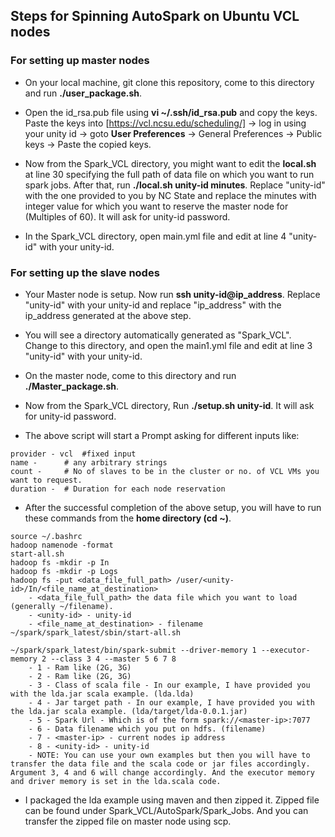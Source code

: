 ## Steps for Spinning AutoSpark on Ubuntu VCL nodes

### For setting up master nodes
- On your local machine, git clone this repository, come to this directory and run **./user_package.sh**.

- Open the id_rsa.pub file using **vi ~/.ssh/id_rsa.pub** and copy the keys. Paste the keys into [https://vcl.ncsu.edu/scheduling/] -> log in using your unity id -> goto **User Preferences** -> General Preferences -> Public keys -> Paste the copied keys.


- Now from the Spark_VCL directory, you might want to edit the **local.sh** at line 30 specifying the full path of data file on which you want to run spark jobs. After that, run **./local.sh unity-id minutes**. Replace "unity-id" with the one provided to you by NC State and replace the minutes with integer value for which you want to reserve the master node for (Multiples of 60). It will ask for unity-id password.

- In the Spark_VCL directory, open main.yml file and edit at line 4 "unity-id" with your unity-id.

### For setting up the slave nodes
- Your Master node is setup. Now run **ssh unity-id@ip_address**. Replace "unity-id" with your unity-id and replace "ip_address" with the ip_address generated at the above step.

- You will see a directory automatically generated as "Spark_VCL". Change to this directory, and  open the main1.yml file and edit at line 3 "unity-id" with your unity-id.

- On the master node, come to this directory and run **./Master_package.sh**.

- Now from the Spark_VCL directory, Run **./setup.sh unity-id**. It will ask for unity-id password.

- The above script will start a Prompt asking for different inputs like:
```
provider - vcl	#fixed input
name - 		# any arbitrary strings
count -		# No of slaves to be in the cluster or no. of VCL VMs you want to request.
duration -	# Duration for each node reservation
```

- After the successful completion of the above setup, you will have to run these commands from the **home directory (cd ~)**.
```
source ~/.bashrc
hadoop namenode -format
start-all.sh
hadoop fs -mkdir -p In
hadoop fs -mkdir -p Logs
hadoop fs -put <data_file_full_path> /user/<unity-id>/In/<file_name_at_destination>
	- <data_file_full_path> the data file which you want to load (generally ~/filename).
	- <unity-id> - unity-id
	- <file_name_at_destination> - filename
~/spark/spark_latest/sbin/start-all.sh

~/spark/spark_latest/bin/spark-submit --driver-memory 1 --executor-memory 2 --class 3 4 --master 5 6 7 8
	- 1 - Ram like (2G, 3G)
	- 2 - Ram like (2G, 3G)
	- 3 - Class of scala file - In our example, I have provided you with the lda.jar scala example. (lda.lda)
	- 4 - Jar target path - In our example, I have provided you with the lda.jar scala example. (lda/target/lda-0.0.1.jar)
	- 5 - Spark Url - Which is of the form spark://<master-ip>:7077
	- 6 - Data filename which you put on hdfs. (filename)
	- 7 - <master-ip> - current nodes ip address
	- 8 - <unity-id> - unity-id
	- NOTE: You can use your own examples but then you will have to transfer the data file and the scala code or jar files accordingly. Argument 3, 4 and 6 will change accordingly. And the executor memory and driver memory is set in the lda.scala code.
```

- I packaged the lda example using maven and then zipped it. Zipped file can be found under Spark_VCL/AutoSpark/Spark_Jobs. And you can transfer the zipped file on master node using scp.
